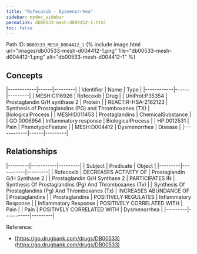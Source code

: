 ```yaml
---
title: "Rofecoxib - Dysmenorrhea"
sidebar: mydoc_sidebar
permalink: db00533-mesh-d004412-1.html
toc: false 
---
```



Path ID: `DB00533_MESH_D004412_1`
{% include image.html url="images/db00533-mesh-d004412-1.png" file="db00533-mesh-d004412-1.png" alt="db00533-mesh-d004412-1" %}

## Concepts

|------------|------|---------|
| Identifier | Name | Type    |
|------------|------|---------|
| MESH:C116926 | Rofecoxib | Drug |
| UniProt:P35354 | Prostaglandin G/H synthase 2 | Protein |
| REACT:R-HSA-2162123 | Synthesis of Prostaglandins (PG) and Thromboxanes (TX) | BiologicalProcess |
| MESH:D011453 | Prostaglandins | ChemicalSubstance |
| GO:0006954 | Inflammatory response | BiologicalProcess |
| HP:0012531 | Pain | PhenotypicFeature |
| MESH:D004412 | Dysmenorrhea | Disease |
|------------|------|---------|

## Relationships

|---------|-----------|---------|
| Subject | Predicate | Object  |
|---------|-----------|---------|
| Rofecoxib | DECREASES ACTIVITY OF | Prostaglandin G/H Synthase 2 |
| Prostaglandin G/H Synthase 2 | PARTICIPATES IN | Synthesis Of Prostaglandins (Pg) And Thromboxanes (Tx) |
| Synthesis Of Prostaglandins (Pg) And Thromboxanes (Tx) | INCREASES ABUNDANCE OF | Prostaglandins |
| Prostaglandins | POSITIVELY REGULATES | Inflammatory Response |
| Inflammatory Response | POSITIVELY CORRELATED WITH | Pain |
| Pain | POSITIVELY CORRELATED WITH | Dysmenorrhea |
|---------|-----------|---------|

Reference: 
  - [https://go.drugbank.com/drugs/DB00533](https://go.drugbank.com/drugs/DB00533)
